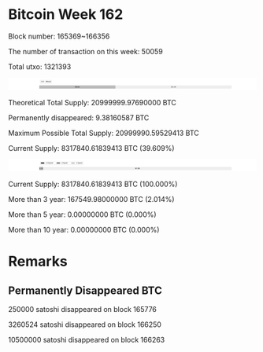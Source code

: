 # Bitcoin Week 162

Block number: 165369~166356

The number of transaction on this week: 50059

Total utxo: 1321393

![](../images/mined_week162.png)

Theoretical Total Supply: 20999999.97690000 BTC

Permanently disappeared: 9.38160587 BTC

Maximum Possible Total Supply: 20999990.59529413 BTC

Current Supply: 8317840.61839413 BTC (39.609%)

![](../images/year_week162.png)


Current Supply: 8317840.61839413 BTC (100.000%)

More than 3 year: 167549.98000000 BTC (2.014%)

More than 5 year: 0.00000000 BTC (0.000%)

More than 10 year: 0.00000000 BTC (0.000%)

# Remarks

## Permanently Disappeared BTC

250000 satoshi disappeared on block 165776

3260524 satoshi disappeared on block 166250

10500000 satoshi disappeared on block 166263

